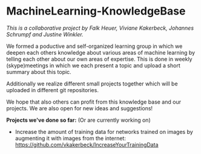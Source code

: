 # MachineLearning-KnowledgeBase
*This is a collaborative project by Falk Heuer, Viviane Kakerbeck, Johannes Schrumpf and Justine Winkler.*

We formed a poductive and self-organized learning group in which we deepen each others knowledge about various areas of machine learning
by telling each other about our own areas of expertise. This is done in weekly (skype)meetings in which we each present a topic and
upload a short summary about this topic.

Additionally we realize different small projects together which will be uploaded in different git repositories.

We hope that also others can profit from this knowledge base and our projects. We are also open for new ideas and suggestions!


**Projects we've done so far:** (Or are currently working on)
- Increase the amount of training data for networks trained on images by augmenting it with images from the internet: https://github.com/vkakerbeck/IncreaseYourTrainingData

